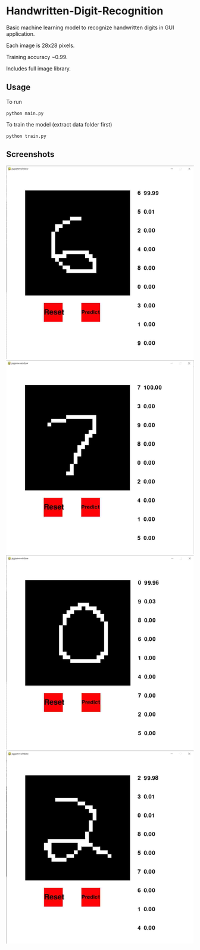 # Handwritten-Digit-Recognition
Basic machine learning model to recognize handwritten digits in GUI application.

Each image is 28x28 pixels.

Training accuracy ~0.99.

Includes full image library.

## Usage
To run

```
python main.py
```
To train the model (extract data folder first)
```
python train.py
```
## Screenshots
![img](/001.jpg)
![img](/002.jpg)
![img](/003.jpg)
![img](/004.jpg)
